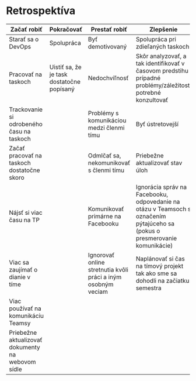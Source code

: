# Retrospektíva

| **Začať robiť** | **Pokračovať** | **Prestať robiť** | **Zlepšenie** |
|-----------------|----------------|-------------------|---------------|
| Starať sa o DevOps | Spolupráca | Byť demotivovaný | Spolupráca pri zdieľaných taskoch |
| Pracovať na taskoch | Uistiť sa, že je task dostatočne popísaný | Nedochvíľnosť | Skôr analyzovať, a tak identifikovať v časovom predstihu prípadné problémy/záležitosti potrebné konzultovať |
| Trackovanie si odrobeného času na taskoch | | Problémy s komunikáciou medzi členmi tímu | Byť ústretovejší |
| Začať pracovať na taskoch dostatočne skoro | | Odmlčať sa, nekomunikovať s členmi tímu | Priebežne aktualizovať stav úloh |
| Nájsť si viac času na TP | | Komunikovať primárne na Facebooku | Ignorácia správ na Facebooku, odpovedanie na otázu v Teamsoch s označením pýtajúceho sa (pokus o presmerovanie komunikácie) |
| Viac sa zaujímať o dianie v tíme | | Ignorovať online stretnutia kvôli práci a iným osobným veciam | Naplánovať si čas na tímový projekt tak ako sme sa dohodli na začiatku semestra |
| Viac používať na komunikáciu Teamsy | | | |
| Priebežne aktualizovať dokumenty na webovom sídle | | | |
